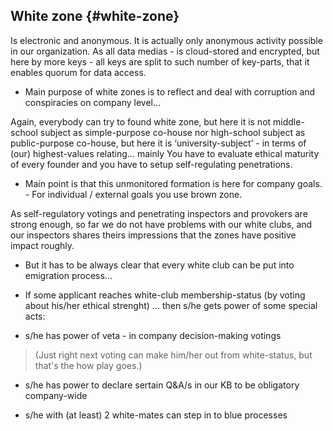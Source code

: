 ## White zone {#white-zone}

Is electronic and anonymous. It is actually only anonymous activity possible in our organization. As all data medias - is cloud-stored and encrypted, but here by more keys - all keys are split to such number of key-parts, that it enables quorum for data access.

*   Main purpose of white zones is to reflect and deal with corruption and conspiracies on company level...

Again, everybody can try to found white zone, but here it is not middle-school subject as simple-purpose co-house nor high-school subject as public-purpose co-house, but here it is ‘university-subject’ - in terms of (our) highest-values relating… mainly You have to evaluate ethical maturity of every founder and you have to setup self-regulating penetrations.

*   Main point is that this unmonitored formation is here for company goals. - For individual / external goals you use brown zone.

As self-regulatory votings and penetrating inspectors and provokers are strong enough, so far we do not have problems with our white clubs, and our inspectors shares theirs impressions that the zones have positive impact roughly.

*   But it has to be always clear that every white club can be put into emigration process…

*   If some applicant reaches white-club membership-status (by voting about his/her ethical strenght)
... then s/he gets power of some special acts:
- s/he has power of veta - in company decision-making votings
> (Just right next voting can make him/her out from white-status, but that's the how play goes.)

- s/he has power to declare sertain Q&A/s in our KB to be obligatory company-wide
> 

- s/he with (at least) 2 white-mates can step in to blue processes








